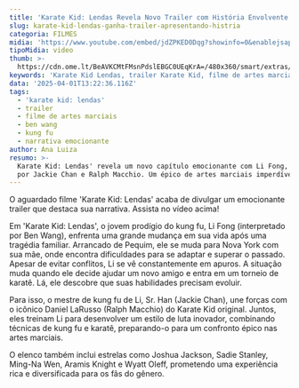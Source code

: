 ```yaml
---
title: 'Karate Kid: Lendas Revela Novo Trailer com História Envolvente'
slug: karate-kid-lendas-ganha-trailer-apresentando-histria
categoria: FILMES
midia: 'https://www.youtube.com/embed/jdZPKED0Dqg?showinfo=0&enablejsapi=1'
tipoMidia: video
thumb: >-
  https://cdn.ome.lt/BeAVKCMtFMsnPdslEBGC0UEqKrA=/480x360/smart/extras/conteudos/IMG_4765.jpeg
keywords: 'Karate Kid Lendas, trailer Karate Kid, filme de artes marciais'
data: '2025-04-01T13:22:36.116Z'
tags:
  - 'karate kid: lendas'
  - trailer
  - filme de artes marciais
  - ben wang
  - kung fu
  - narrativa emocionante
author: Ana Luiza
resumo: >-
  Karate Kid: Lendas' revela um novo capítulo emocionante com Li Fong, guiado
  por Jackie Chan e Ralph Macchio. Um épico de artes marciais imperdível!
---
```


O aguardado filme 'Karate Kid: Lendas' acaba de divulgar um emocionante trailer que destaca sua narrativa. Assista no vídeo acima!

Em 'Karate Kid: Lendas', o jovem prodígio do kung fu, Li Fong (interpretado por Ben Wang), enfrenta uma grande mudança em sua vida após uma tragédia familiar. Arrancado de Pequim, ele se muda para Nova York com sua mãe, onde encontra dificuldades para se adaptar e superar o passado. Apesar de evitar conflitos, Li se vê constantemente em apuros. A situação muda quando ele decide ajudar um novo amigo e entra em um torneio de karatê. Lá, ele descobre que suas habilidades precisam evoluir.

Para isso, o mestre de kung fu de Li, Sr. Han (Jackie Chan), une forças com o icônico Daniel LaRusso (Ralph Macchio) do Karate Kid original. Juntos, eles treinam Li para desenvolver um estilo de luta inovador, combinando técnicas de kung fu e karatê, preparando-o para um confronto épico nas artes marciais.

O elenco também inclui estrelas como Joshua Jackson, Sadie Stanley, Ming-Na Wen, Aramis Knight e Wyatt Oleff, prometendo uma experiência rica e diversificada para os fãs do gênero.
